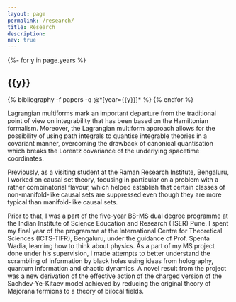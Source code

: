 ```yaml
---
layout: page
permalink: /research/
title: Research
description:
nav: true
---
```

<!-- _pages/publications.md -->
<div class="publications">

{%- for y in page.years %}
  <h2 class="year">{{y}}</h2>
  {% bibliography -f papers -q @*[year={{y}}]* %}
{% endfor %}

</div>

Lagrangian multiforms mark an important departure from the traditional point of view on integrability that has been based on the Hamiltonian formalism. Moreover, the Lagrangian multiform approach allows for the possibility of using path integrals to quantise integrable theories in a covariant manner, overcoming the drawback of canonical quantisation which breaks the Lorentz covariance of the underlying spacetime coordinates.

Previously, as a visiting student at the Raman Research Institute, Bengaluru, I worked on causal set theory, focusing in particular on a problem with a rather combinatorial flavour, which helped establish that certain classes of non-manifold-like causal sets are suppressed even though they are more typical than manifold-like causal sets.

Prior to that, I was a part of the five-year BS-MS dual degree programme at the Indian Institute of Science Education and Research (IISER) Pune. I spent my final year of the programme at the International Centre for Theoretical Sciences (ICTS-TIFR), Bengaluru, under the guidance of Prof. Spenta Wadia, learning how to think about physics. As a part of my MS project done under his supervision, I made attempts to better understand the scrambling of information by black holes using ideas from holography, quantum information and chaotic dynamics. A novel result from the project was a new derivation of the effective action of the charged version of the Sachdev-Ye-Kitaev model achieved by reducing the original theory of Majorana fermions to a theory of bilocal fields.
